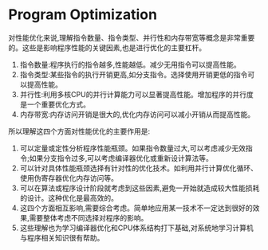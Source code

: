 # Program Optimization

对性能优化来说,理解指令数量、指令类型、并行性和内存带宽等概念是非常重要的。这些是影响程序性能的关键因素,也是进行优化的主要杠杆。

1. 指令数量:程序执行的指令越多,性能越低。减少无用指令可以提高性能。
2. 指令类型:某些指令的执行开销更高,如分支指令。选择使用开销更低的指令可以提高性能。
3. 并行性:利用多核CPU的并行计算能力可以显著提高性能。增加程序的并行度是一个重要优化方式。
4. 内存带宽:内存访问开销是很大的,优化内存访问可以减小开销从而提高性能。

所以理解这四个方面对性能优化的主要作用是:

1. 可以定量或定性分析程序性能瓶颈。如果指令数量过大,可以考虑减少无效指令;如果分支指令过多,可以考虑编译器优化或重新设计算法等。
2. 可以针对具体性能瓶颈选择有针对性的优化技术。如利用并行计算优化循环、使用伪寄存器优化内存访问等。
3. 可以在算法或程序设计阶段就考虑到这些因素,避免一开始就造成较大性能损耗的设计。这种优化是最高效的。
4. 这四个方面相互影响,需要综合考虑。简单地应用某一技术不一定达到很好的效果,需要整体考虑不同选择对程序的影响。
5. 这些理解也为学习编译器优化和CPU体系结构打下基础,对系统地学习计算机与程序相关知识很有帮助。